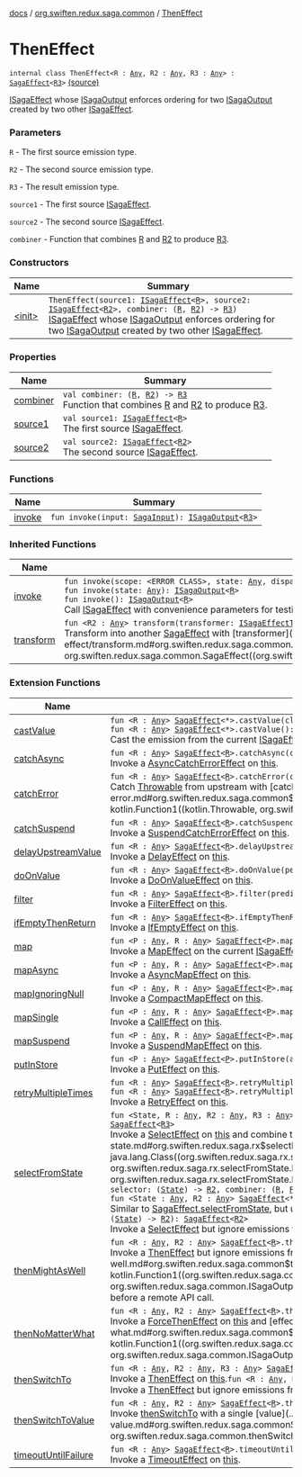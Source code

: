 [docs](../../index.md) / [org.swiften.redux.saga.common](../index.md) / [ThenEffect](./index.md)

# ThenEffect

`internal class ThenEffect<R : `[`Any`](https://kotlinlang.org/api/latest/jvm/stdlib/kotlin/-any/index.html)`, R2 : `[`Any`](https://kotlinlang.org/api/latest/jvm/stdlib/kotlin/-any/index.html)`, R3 : `[`Any`](https://kotlinlang.org/api/latest/jvm/stdlib/kotlin/-any/index.html)`> : `[`SagaEffect`](../-saga-effect/index.md)`<`[`R3`](index.md#R3)`>` [(source)](https://github.com/protoman92/KotlinRedux/tree/master/common/common-saga/src/main/kotlin/org/swiften/redux/saga/common/ThenEffect.kt#L19)

[ISagaEffect](../-i-saga-effect.md) whose [ISagaOutput](../-i-saga-output/index.md) enforces ordering for two [ISagaOutput](../-i-saga-output/index.md) created by two other
[ISagaEffect](../-i-saga-effect.md).

### Parameters

`R` - The first source emission type.

`R2` - The second source emission type.

`R3` - The result emission type.

`source1` - The first source [ISagaEffect](../-i-saga-effect.md).

`source2` - The second source [ISagaEffect](../-i-saga-effect.md).

`combiner` - Function that combines [R](index.md#R) and [R2](index.md#R2) to produce [R3](index.md#R3).

### Constructors

| Name | Summary |
|---|---|
| [&lt;init&gt;](-init-.md) | `ThenEffect(source1: `[`ISagaEffect`](../-i-saga-effect.md)`<`[`R`](index.md#R)`>, source2: `[`ISagaEffect`](../-i-saga-effect.md)`<`[`R2`](index.md#R2)`>, combiner: (`[`R`](index.md#R)`, `[`R2`](index.md#R2)`) -> `[`R3`](index.md#R3)`)`<br>[ISagaEffect](../-i-saga-effect.md) whose [ISagaOutput](../-i-saga-output/index.md) enforces ordering for two [ISagaOutput](../-i-saga-output/index.md) created by two other [ISagaEffect](../-i-saga-effect.md). |

### Properties

| Name | Summary |
|---|---|
| [combiner](combiner.md) | `val combiner: (`[`R`](index.md#R)`, `[`R2`](index.md#R2)`) -> `[`R3`](index.md#R3)<br>Function that combines [R](index.md#R) and [R2](index.md#R2) to produce [R3](index.md#R3). |
| [source1](source1.md) | `val source1: `[`ISagaEffect`](../-i-saga-effect.md)`<`[`R`](index.md#R)`>`<br>The first source [ISagaEffect](../-i-saga-effect.md). |
| [source2](source2.md) | `val source2: `[`ISagaEffect`](../-i-saga-effect.md)`<`[`R2`](index.md#R2)`>`<br>The second source [ISagaEffect](../-i-saga-effect.md). |

### Functions

| Name | Summary |
|---|---|
| [invoke](invoke.md) | `fun invoke(input: `[`SagaInput`](../-saga-input/index.md)`): `[`ISagaOutput`](../-i-saga-output/index.md)`<`[`R3`](index.md#R3)`>` |

### Inherited Functions

| Name | Summary |
|---|---|
| [invoke](../-saga-effect/invoke.md) | `fun invoke(scope: <ERROR CLASS>, state: `[`Any`](https://kotlinlang.org/api/latest/jvm/stdlib/kotlin/-any/index.html)`, dispatch: `[`IActionDispatcher`](../../org.swiften.redux.core/-i-action-dispatcher.md)`): `[`ISagaOutput`](../-i-saga-output/index.md)`<`[`R`](../-saga-effect/index.md#R)`>`<br>`fun invoke(state: `[`Any`](https://kotlinlang.org/api/latest/jvm/stdlib/kotlin/-any/index.html)`): `[`ISagaOutput`](../-i-saga-output/index.md)`<`[`R`](../-saga-effect/index.md#R)`>`<br>`fun invoke(): `[`ISagaOutput`](../-i-saga-output/index.md)`<`[`R`](../-saga-effect/index.md#R)`>`<br>Call [ISagaEffect](../-i-saga-effect.md) with convenience parameters for testing. |
| [transform](../-saga-effect/transform.md) | `fun <R2 : `[`Any`](https://kotlinlang.org/api/latest/jvm/stdlib/kotlin/-any/index.html)`> transform(transformer: `[`ISagaEffectTransformer`](../-i-saga-effect-transformer.md)`<`[`R`](../-saga-effect/index.md#R)`, `[`R2`](../-saga-effect/transform.md#R2)`>): `[`SagaEffect`](../-saga-effect/index.md)`<`[`R2`](../-saga-effect/transform.md#R2)`>`<br>Transform into another [SagaEffect](../-saga-effect/index.md) with [transformer](../-saga-effect/transform.md#org.swiften.redux.saga.common.SagaEffect$transform(kotlin.Function1((org.swiften.redux.saga.common.SagaEffect((org.swiften.redux.saga.common.SagaEffect.R)), org.swiften.redux.saga.common.SagaEffect((org.swiften.redux.saga.common.SagaEffect.transform.R2)))))/transformer). |

### Extension Functions

| Name | Summary |
|---|---|
| [castValue](../cast-value.md) | `fun <R : `[`Any`](https://kotlinlang.org/api/latest/jvm/stdlib/kotlin/-any/index.html)`> `[`SagaEffect`](../-saga-effect/index.md)`<*>.castValue(cls: `[`Class`](http://docs.oracle.com/javase/6/docs/api/java/lang/Class.html)`<`[`R`](../cast-value.md#R)`>): `[`SagaEffect`](../-saga-effect/index.md)`<`[`R`](../cast-value.md#R)`>`<br>`fun <R : `[`Any`](https://kotlinlang.org/api/latest/jvm/stdlib/kotlin/-any/index.html)`> `[`SagaEffect`](../-saga-effect/index.md)`<*>.castValue(): `[`SagaEffect`](../-saga-effect/index.md)`<`[`R`](../cast-value.md#R)`>`<br>Cast the emission from the current [ISagaEffect](../-i-saga-effect.md) to [R](../cast-value.md#R) if possible. |
| [catchAsync](../catch-async.md) | `fun <R : `[`Any`](https://kotlinlang.org/api/latest/jvm/stdlib/kotlin/-any/index.html)`> `[`SagaEffect`](../-saga-effect/index.md)`<`[`R`](../catch-async.md#R)`>.catchAsync(catcher: suspend <ERROR CLASS>.(`[`Throwable`](https://kotlinlang.org/api/latest/jvm/stdlib/kotlin/-throwable/index.html)`) -> <ERROR CLASS><`[`R`](../catch-async.md#R)`>): `[`SagaEffect`](../-saga-effect/index.md)`<`[`R`](../catch-async.md#R)`>`<br>Invoke a [AsyncCatchErrorEffect](../-async-catch-error-effect/index.md) on [this](../catch-async/-this-.md). |
| [catchError](../catch-error.md) | `fun <R : `[`Any`](https://kotlinlang.org/api/latest/jvm/stdlib/kotlin/-any/index.html)`> `[`SagaEffect`](../-saga-effect/index.md)`<`[`R`](../catch-error.md#R)`>.catchError(catcher: (`[`Throwable`](https://kotlinlang.org/api/latest/jvm/stdlib/kotlin/-throwable/index.html)`) -> `[`R`](../catch-error.md#R)`): `[`SagaEffect`](../-saga-effect/index.md)`<`[`R`](../catch-error.md#R)`>`<br>Catch [Throwable](https://kotlinlang.org/api/latest/jvm/stdlib/kotlin/-throwable/index.html) from upstream with [catcher](../catch-error.md#org.swiften.redux.saga.common$catchError(org.swiften.redux.saga.common.SagaEffect((org.swiften.redux.saga.common.catchError.R)), kotlin.Function1((kotlin.Throwable, org.swiften.redux.saga.common.catchError.R)))/catcher). |
| [catchSuspend](../catch-suspend.md) | `fun <R : `[`Any`](https://kotlinlang.org/api/latest/jvm/stdlib/kotlin/-any/index.html)`> `[`SagaEffect`](../-saga-effect/index.md)`<`[`R`](../catch-suspend.md#R)`>.catchSuspend(catcher: suspend <ERROR CLASS>.(`[`Throwable`](https://kotlinlang.org/api/latest/jvm/stdlib/kotlin/-throwable/index.html)`) -> `[`R`](../catch-suspend.md#R)`): `[`SagaEffect`](../-saga-effect/index.md)`<`[`R`](../catch-suspend.md#R)`>`<br>Invoke a [SuspendCatchErrorEffect](../-suspend-catch-error-effect/index.md) on [this](../catch-suspend/-this-.md). |
| [delayUpstreamValue](../delay-upstream-value.md) | `fun <R : `[`Any`](https://kotlinlang.org/api/latest/jvm/stdlib/kotlin/-any/index.html)`> `[`SagaEffect`](../-saga-effect/index.md)`<`[`R`](../delay-upstream-value.md#R)`>.delayUpstreamValue(millis: `[`Long`](https://kotlinlang.org/api/latest/jvm/stdlib/kotlin/-long/index.html)`): `[`SagaEffect`](../-saga-effect/index.md)`<`[`R`](../delay-upstream-value.md#R)`>`<br>Invoke a [DelayEffect](../-delay-effect/index.md) on [this](../delay-upstream-value/-this-.md). |
| [doOnValue](../do-on-value.md) | `fun <R : `[`Any`](https://kotlinlang.org/api/latest/jvm/stdlib/kotlin/-any/index.html)`> `[`SagaEffect`](../-saga-effect/index.md)`<`[`R`](../do-on-value.md#R)`>.doOnValue(performer: (`[`R`](../do-on-value.md#R)`) -> `[`Unit`](https://kotlinlang.org/api/latest/jvm/stdlib/kotlin/-unit/index.html)`): `[`SagaEffect`](../-saga-effect/index.md)`<`[`R`](../do-on-value.md#R)`>`<br>Invoke a [DoOnValueEffect](../-do-on-value-effect/index.md) on [this](../do-on-value/-this-.md). |
| [filter](../filter.md) | `fun <R : `[`Any`](https://kotlinlang.org/api/latest/jvm/stdlib/kotlin/-any/index.html)`> `[`SagaEffect`](../-saga-effect/index.md)`<`[`R`](../filter.md#R)`>.filter(predicate: (`[`R`](../filter.md#R)`) -> `[`Boolean`](https://kotlinlang.org/api/latest/jvm/stdlib/kotlin/-boolean/index.html)`): `[`SagaEffect`](../-saga-effect/index.md)`<`[`R`](../filter.md#R)`>`<br>Invoke a [FilterEffect](../-filter-effect/index.md) on [this](../filter/-this-.md). |
| [ifEmptyThenReturn](../if-empty-then-return.md) | `fun <R : `[`Any`](https://kotlinlang.org/api/latest/jvm/stdlib/kotlin/-any/index.html)`> `[`SagaEffect`](../-saga-effect/index.md)`<`[`R`](../if-empty-then-return.md#R)`>.ifEmptyThenReturn(defaultValue: `[`R`](../if-empty-then-return.md#R)`): `[`SagaEffect`](../-saga-effect/index.md)`<`[`R`](../if-empty-then-return.md#R)`>`<br>Invoke a [IfEmptyEffect](../-if-empty-effect/index.md) on [this](../if-empty-then-return/-this-.md). |
| [map](../map.md) | `fun <P : `[`Any`](https://kotlinlang.org/api/latest/jvm/stdlib/kotlin/-any/index.html)`, R : `[`Any`](https://kotlinlang.org/api/latest/jvm/stdlib/kotlin/-any/index.html)`> `[`SagaEffect`](../-saga-effect/index.md)`<`[`P`](../map.md#P)`>.map(transformer: (`[`P`](../map.md#P)`) -> `[`R`](../map.md#R)`): `[`SagaEffect`](../-saga-effect/index.md)`<`[`R`](../map.md#R)`>`<br>Invoke a [MapEffect](../-map-effect/index.md) on the current [ISagaEffect](../-i-saga-effect.md). |
| [mapAsync](../map-async.md) | `fun <P : `[`Any`](https://kotlinlang.org/api/latest/jvm/stdlib/kotlin/-any/index.html)`, R : `[`Any`](https://kotlinlang.org/api/latest/jvm/stdlib/kotlin/-any/index.html)`> `[`SagaEffect`](../-saga-effect/index.md)`<`[`P`](../map-async.md#P)`>.mapAsync(transformer: suspend <ERROR CLASS>.(`[`P`](../map-async.md#P)`) -> <ERROR CLASS><`[`R`](../map-async.md#R)`>): `[`SagaEffect`](../-saga-effect/index.md)`<`[`R`](../map-async.md#R)`>`<br>Invoke a [AsyncMapEffect](../-async-map-effect/index.md) on [this](../map-async/-this-.md). |
| [mapIgnoringNull](../map-ignoring-null.md) | `fun <P : `[`Any`](https://kotlinlang.org/api/latest/jvm/stdlib/kotlin/-any/index.html)`, R : `[`Any`](https://kotlinlang.org/api/latest/jvm/stdlib/kotlin/-any/index.html)`> `[`SagaEffect`](../-saga-effect/index.md)`<`[`P`](../map-ignoring-null.md#P)`>.mapIgnoringNull(transformer: (`[`P`](../map-ignoring-null.md#P)`) -> `[`R`](../map-ignoring-null.md#R)`?): `[`SagaEffect`](../-saga-effect/index.md)`<`[`R`](../map-ignoring-null.md#R)`>`<br>Invoke a [CompactMapEffect](../-compact-map-effect/index.md) on [this](../map-ignoring-null/-this-.md). |
| [mapSingle](../../org.swiften.redux.saga.rx/map-single.md) | `fun <P : `[`Any`](https://kotlinlang.org/api/latest/jvm/stdlib/kotlin/-any/index.html)`, R : `[`Any`](https://kotlinlang.org/api/latest/jvm/stdlib/kotlin/-any/index.html)`> `[`SagaEffect`](../-saga-effect/index.md)`<`[`P`](../../org.swiften.redux.saga.rx/map-single.md#P)`>.mapSingle(transformer: (`[`P`](../../org.swiften.redux.saga.rx/map-single.md#P)`) -> <ERROR CLASS><`[`R`](../../org.swiften.redux.saga.rx/map-single.md#R)`>): `[`SagaEffect`](../-saga-effect/index.md)`<`[`R`](../../org.swiften.redux.saga.rx/map-single.md#R)`>`<br>Invoke a [CallEffect](../../org.swiften.redux.saga.rx/-call-effect/index.md) on [this](../../org.swiften.redux.saga.rx/map-single/-this-.md). |
| [mapSuspend](../map-suspend.md) | `fun <P : `[`Any`](https://kotlinlang.org/api/latest/jvm/stdlib/kotlin/-any/index.html)`, R : `[`Any`](https://kotlinlang.org/api/latest/jvm/stdlib/kotlin/-any/index.html)`> `[`SagaEffect`](../-saga-effect/index.md)`<`[`P`](../map-suspend.md#P)`>.mapSuspend(transformer: suspend <ERROR CLASS>.(`[`P`](../map-suspend.md#P)`) -> `[`R`](../map-suspend.md#R)`): `[`SagaEffect`](../-saga-effect/index.md)`<`[`R`](../map-suspend.md#R)`>`<br>Invoke a [SuspendMapEffect](../-suspend-map-effect/index.md) on [this](../map-suspend/-this-.md). |
| [putInStore](../put-in-store.md) | `fun <P : `[`Any`](https://kotlinlang.org/api/latest/jvm/stdlib/kotlin/-any/index.html)`> `[`SagaEffect`](../-saga-effect/index.md)`<`[`P`](../put-in-store.md#P)`>.putInStore(actionCreator: (`[`P`](../put-in-store.md#P)`) -> `[`IReduxAction`](../../org.swiften.redux.core/-i-redux-action.md)`): `[`SagaEffect`](../-saga-effect/index.md)`<`[`Any`](https://kotlinlang.org/api/latest/jvm/stdlib/kotlin/-any/index.html)`>`<br>Invoke a [PutEffect](../-put-effect/index.md) on [this](../put-in-store/-this-.md). |
| [retryMultipleTimes](../retry-multiple-times.md) | `fun <R : `[`Any`](https://kotlinlang.org/api/latest/jvm/stdlib/kotlin/-any/index.html)`> `[`SagaEffect`](../-saga-effect/index.md)`<`[`R`](../retry-multiple-times.md#R)`>.retryMultipleTimes(times: `[`Long`](https://kotlinlang.org/api/latest/jvm/stdlib/kotlin/-long/index.html)`): `[`SagaEffect`](../-saga-effect/index.md)`<`[`R`](../retry-multiple-times.md#R)`>`<br>`fun <R : `[`Any`](https://kotlinlang.org/api/latest/jvm/stdlib/kotlin/-any/index.html)`> `[`SagaEffect`](../-saga-effect/index.md)`<`[`R`](../retry-multiple-times.md#R)`>.retryMultipleTimes(times: `[`Int`](https://kotlinlang.org/api/latest/jvm/stdlib/kotlin/-int/index.html)`): `[`SagaEffect`](../-saga-effect/index.md)`<`[`R`](../retry-multiple-times.md#R)`>`<br>Invoke a [RetryEffect](../-retry-effect/index.md) on [this](../retry-multiple-times/-this-.md). |
| [selectFromState](../../org.swiften.redux.saga.rx/select-from-state.md) | `fun <State, R : `[`Any`](https://kotlinlang.org/api/latest/jvm/stdlib/kotlin/-any/index.html)`, R2 : `[`Any`](https://kotlinlang.org/api/latest/jvm/stdlib/kotlin/-any/index.html)`, R3 : `[`Any`](https://kotlinlang.org/api/latest/jvm/stdlib/kotlin/-any/index.html)`> `[`SagaEffect`](../-saga-effect/index.md)`<`[`R`](../../org.swiften.redux.saga.rx/select-from-state.md#R)`>.selectFromState(cls: `[`Class`](http://docs.oracle.com/javase/6/docs/api/java/lang/Class.html)`<`[`State`](../../org.swiften.redux.saga.rx/select-from-state.md#State)`>, selector: (`[`State`](../../org.swiften.redux.saga.rx/select-from-state.md#State)`) -> `[`R2`](../../org.swiften.redux.saga.rx/select-from-state.md#R2)`, combiner: (`[`R`](../../org.swiften.redux.saga.rx/select-from-state.md#R)`, `[`R2`](../../org.swiften.redux.saga.rx/select-from-state.md#R2)`) -> `[`R3`](../../org.swiften.redux.saga.rx/select-from-state.md#R3)`): `[`SagaEffect`](../-saga-effect/index.md)`<`[`R3`](../../org.swiften.redux.saga.rx/select-from-state.md#R3)`>`<br>Invoke a [SelectEffect](../../org.swiften.redux.saga.rx/-select-effect/index.md) on [this](../../org.swiften.redux.saga.rx/select-from-state/-this-.md) and combine the emitted values with [combiner](../../org.swiften.redux.saga.rx/select-from-state.md#org.swiften.redux.saga.rx$selectFromState(org.swiften.redux.saga.common.SagaEffect((org.swiften.redux.saga.rx.selectFromState.R)), java.lang.Class((org.swiften.redux.saga.rx.selectFromState.State)), kotlin.Function1((org.swiften.redux.saga.rx.selectFromState.State, org.swiften.redux.saga.rx.selectFromState.R2)), kotlin.Function2((org.swiften.redux.saga.rx.selectFromState.R, org.swiften.redux.saga.rx.selectFromState.R2, org.swiften.redux.saga.rx.selectFromState.R3)))/combiner).`fun <State : `[`Any`](https://kotlinlang.org/api/latest/jvm/stdlib/kotlin/-any/index.html)`, R : `[`Any`](https://kotlinlang.org/api/latest/jvm/stdlib/kotlin/-any/index.html)`, R2 : `[`Any`](https://kotlinlang.org/api/latest/jvm/stdlib/kotlin/-any/index.html)`, R3 : `[`Any`](https://kotlinlang.org/api/latest/jvm/stdlib/kotlin/-any/index.html)`> `[`SagaEffect`](../-saga-effect/index.md)`<`[`R`](../../org.swiften.redux.saga.rx/select-from-state.md#R)`>.selectFromState(cls: `[`KClass`](https://kotlinlang.org/api/latest/jvm/stdlib/kotlin.reflect/-k-class/index.html)`<`[`State`](../../org.swiften.redux.saga.rx/select-from-state.md#State)`>, selector: (`[`State`](../../org.swiften.redux.saga.rx/select-from-state.md#State)`) -> `[`R2`](../../org.swiften.redux.saga.rx/select-from-state.md#R2)`, combiner: (`[`R`](../../org.swiften.redux.saga.rx/select-from-state.md#R)`, `[`R2`](../../org.swiften.redux.saga.rx/select-from-state.md#R2)`) -> `[`R3`](../../org.swiften.redux.saga.rx/select-from-state.md#R3)`): `[`SagaEffect`](../-saga-effect/index.md)`<`[`R3`](../../org.swiften.redux.saga.rx/select-from-state.md#R3)`>`<br>`fun <State : `[`Any`](https://kotlinlang.org/api/latest/jvm/stdlib/kotlin/-any/index.html)`, R2 : `[`Any`](https://kotlinlang.org/api/latest/jvm/stdlib/kotlin/-any/index.html)`> `[`SagaEffect`](../-saga-effect/index.md)`<*>.selectFromState(cls: `[`KClass`](https://kotlinlang.org/api/latest/jvm/stdlib/kotlin.reflect/-k-class/index.html)`<`[`State`](../../org.swiften.redux.saga.rx/select-from-state.md#State)`>, selector: (`[`State`](../../org.swiften.redux.saga.rx/select-from-state.md#State)`) -> `[`R2`](../../org.swiften.redux.saga.rx/select-from-state.md#R2)`): `[`SagaEffect`](../-saga-effect/index.md)`<`[`R2`](../../org.swiften.redux.saga.rx/select-from-state.md#R2)`>`<br>Similar to [SagaEffect.selectFromState](../../org.swiften.redux.saga.rx/select-from-state.md), but uses [KClass](https://kotlinlang.org/api/latest/jvm/stdlib/kotlin.reflect/-k-class/index.html) instead of [Class](http://docs.oracle.com/javase/6/docs/api/java/lang/Class.html).`fun <State, R2 : `[`Any`](https://kotlinlang.org/api/latest/jvm/stdlib/kotlin/-any/index.html)`> `[`SagaEffect`](../-saga-effect/index.md)`<*>.selectFromState(cls: `[`Class`](http://docs.oracle.com/javase/6/docs/api/java/lang/Class.html)`<`[`State`](../../org.swiften.redux.saga.rx/select-from-state.md#State)`>, selector: (`[`State`](../../org.swiften.redux.saga.rx/select-from-state.md#State)`) -> `[`R2`](../../org.swiften.redux.saga.rx/select-from-state.md#R2)`): `[`SagaEffect`](../-saga-effect/index.md)`<`[`R2`](../../org.swiften.redux.saga.rx/select-from-state.md#R2)`>`<br>Invoke a [SelectEffect](../../org.swiften.redux.saga.rx/-select-effect/index.md) but ignore emissions from [this](../../org.swiften.redux.saga.rx/select-from-state/-this-.md). |
| [thenMightAsWell](../then-might-as-well.md) | `fun <R : `[`Any`](https://kotlinlang.org/api/latest/jvm/stdlib/kotlin/-any/index.html)`, R2 : `[`Any`](https://kotlinlang.org/api/latest/jvm/stdlib/kotlin/-any/index.html)`> `[`SagaEffect`](../-saga-effect/index.md)`<`[`R`](../then-might-as-well.md#R)`>.thenMightAsWell(effect: `[`ISagaEffect`](../-i-saga-effect.md)`<`[`R2`](../then-might-as-well.md#R2)`>): `[`SagaEffect`](../-saga-effect/index.md)`<`[`R`](../then-might-as-well.md#R)`>`<br>Invoke a [ThenEffect](./index.md) but ignore emissions from [effect](../then-might-as-well.md#org.swiften.redux.saga.common$thenMightAsWell(org.swiften.redux.saga.common.SagaEffect((org.swiften.redux.saga.common.thenMightAsWell.R)), kotlin.Function1((org.swiften.redux.saga.common.SagaInput, org.swiften.redux.saga.common.ISagaOutput((org.swiften.redux.saga.common.thenMightAsWell.R2)))))/effect). This is useful in cases such as setting loading flag before a remote API call. |
| [thenNoMatterWhat](../then-no-matter-what.md) | `fun <R : `[`Any`](https://kotlinlang.org/api/latest/jvm/stdlib/kotlin/-any/index.html)`, R2 : `[`Any`](https://kotlinlang.org/api/latest/jvm/stdlib/kotlin/-any/index.html)`> `[`SagaEffect`](../-saga-effect/index.md)`<`[`R`](../then-no-matter-what.md#R)`>.thenNoMatterWhat(effect: `[`ISagaEffect`](../-i-saga-effect.md)`<`[`R2`](../then-no-matter-what.md#R2)`>): `[`SagaEffect`](../-saga-effect/index.md)`<`[`R2`](../then-no-matter-what.md#R2)`>`<br>Invoke a [ForceThenEffect](../-force-then-effect/index.md) on [this](../then-no-matter-what/-this-.md) and [effect](../then-no-matter-what.md#org.swiften.redux.saga.common$thenNoMatterWhat(org.swiften.redux.saga.common.SagaEffect((org.swiften.redux.saga.common.thenNoMatterWhat.R)), kotlin.Function1((org.swiften.redux.saga.common.SagaInput, org.swiften.redux.saga.common.ISagaOutput((org.swiften.redux.saga.common.thenNoMatterWhat.R2)))))/effect). |
| [thenSwitchTo](../then-switch-to.md) | `fun <R : `[`Any`](https://kotlinlang.org/api/latest/jvm/stdlib/kotlin/-any/index.html)`, R2 : `[`Any`](https://kotlinlang.org/api/latest/jvm/stdlib/kotlin/-any/index.html)`, R3 : `[`Any`](https://kotlinlang.org/api/latest/jvm/stdlib/kotlin/-any/index.html)`> `[`SagaEffect`](../-saga-effect/index.md)`<`[`R`](../then-switch-to.md#R)`>.thenSwitchTo(effect: `[`ISagaEffect`](../-i-saga-effect.md)`<`[`R2`](../then-switch-to.md#R2)`>, combiner: (`[`R`](../then-switch-to.md#R)`, `[`R2`](../then-switch-to.md#R2)`) -> `[`R3`](../then-switch-to.md#R3)`): `[`SagaEffect`](../-saga-effect/index.md)`<`[`R3`](../then-switch-to.md#R3)`>`<br>Invoke a [ThenEffect](./index.md) on [this](../then-switch-to/-this-.md).`fun <R : `[`Any`](https://kotlinlang.org/api/latest/jvm/stdlib/kotlin/-any/index.html)`, R2 : `[`Any`](https://kotlinlang.org/api/latest/jvm/stdlib/kotlin/-any/index.html)`> `[`SagaEffect`](../-saga-effect/index.md)`<`[`R`](../then-switch-to.md#R)`>.thenSwitchTo(effect: `[`ISagaEffect`](../-i-saga-effect.md)`<`[`R2`](../then-switch-to.md#R2)`>): `[`SagaEffect`](../-saga-effect/index.md)`<`[`R2`](../then-switch-to.md#R2)`>`<br>Invoke a [ThenEffect](./index.md) but ignore emissions from [this](../then-switch-to/-this-.md). |
| [thenSwitchToValue](../then-switch-to-value.md) | `fun <R : `[`Any`](https://kotlinlang.org/api/latest/jvm/stdlib/kotlin/-any/index.html)`, R2 : `[`Any`](https://kotlinlang.org/api/latest/jvm/stdlib/kotlin/-any/index.html)`> `[`SagaEffect`](../-saga-effect/index.md)`<`[`R`](../then-switch-to-value.md#R)`>.thenSwitchToValue(value: `[`R2`](../then-switch-to-value.md#R2)`): `[`SagaEffect`](../-saga-effect/index.md)`<`[`R2`](../then-switch-to-value.md#R2)`>`<br>Invoke [thenSwitchTo](../then-switch-to.md) with a single [value](../then-switch-to-value.md#org.swiften.redux.saga.common$thenSwitchToValue(org.swiften.redux.saga.common.SagaEffect((org.swiften.redux.saga.common.thenSwitchToValue.R)), org.swiften.redux.saga.common.thenSwitchToValue.R2)/value). |
| [timeoutUntilFailure](../timeout-until-failure.md) | `fun <R : `[`Any`](https://kotlinlang.org/api/latest/jvm/stdlib/kotlin/-any/index.html)`> `[`SagaEffect`](../-saga-effect/index.md)`<`[`R`](../timeout-until-failure.md#R)`>.timeoutUntilFailure(millis: `[`Long`](https://kotlinlang.org/api/latest/jvm/stdlib/kotlin/-long/index.html)`): `[`SagaEffect`](../-saga-effect/index.md)`<`[`R`](../timeout-until-failure.md#R)`>`<br>Invoke a [TimeoutEffect](../-timeout-effect/index.md) on [this](../timeout-until-failure/-this-.md). |
